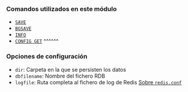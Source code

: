 ### Comandos utilizados en este módulo

* [`SAVE`](https://redis.io/commands/save)
* [`BGSAVE`](https://redis.io/commands/bgsave)
* [`INFO`](https://redis.io/commands/info)
* [`CONFIG GET`](https://redis.io/commands/config-get)
^^^^^^

### Opciones de configuración

* `dir`: Carpeta en la que se persisten los datos
* `dbfilename`: Nombre del fichero RDB
* `logfile`: Ruta completa al fichero de log de Redis
[Sobre `redis.conf`](https://redis.io/topics/config)